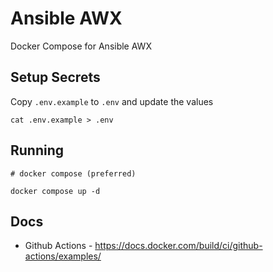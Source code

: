 # Ansible AWX

Docker Compose for Ansible AWX

## Setup Secrets

Copy `.env.example` to `.env` and update the values

```
cat .env.example > .env
```

## Running
```
# docker compose (preferred)

docker compose up -d
```

## Docs

- Github Actions - https://docs.docker.com/build/ci/github-actions/examples/
